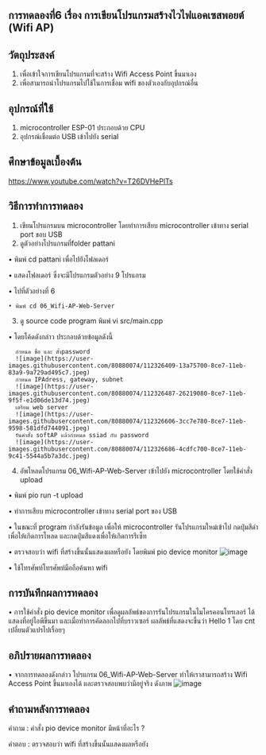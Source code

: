 ## การทดลองที่6 เรื่อง การเขียนโปรแกรมสร้างไวไฟแอคเซสพอยต์ (Wifi AP)

## วัตถุประสงค์
1.  เพื่อเข้าใจการเขียนโปรแกรมที่จะสร้าง Wifi Access Point ขึ้นมาเอง
2.  เพื่อสามารถนำโปรแกรมไปใช้ในการเชื่อม wifi ของตัวเองกับอุปกรณ์อื่น
 
## อุปกรณ์ที่ใช้
1. microcontroller ESP-01 ประกอบด้วย CPU
2. อุปกรณ์เชื่อมต่อ USB เข้าไปยัง serial

## ศึกษาข้อมูลเบื้องต้น
https://www.youtube.com/watch?v=T26DVHePlTs

## วิธีการทำการทดลอง
1. เขียนโปรแกรมบน microcontroller โดยทำการเสียบ microcontroller เข้าทาง serial port ขอบ USB
2. ดูตัวอย่างโปรแกรมที่folder pattani 
  
  • พิมพ์ cd pattani เพื่อไปยังโฟลเดอร์
  
  • แสดงโฟลเดอร์ ซึ่งจะมีโปรแกรมตัวอย่าง 9 โปรแกรม
  
  • ไปที่ตัวอย่างที่ 6
  
    • พิมพ์ cd 06_Wifi-AP-Web-Server
3. ดู source code program พิมพ์ vi src/main.cpp
  
  • โดยโค้ดดังกล่าว ประกอบด้วยข้อมูลดังนี้
  
      กำหนด ชื่อ และ ตั้งpassword 
      ![image](https://user-images.githubusercontent.com/80880074/112326409-13a75700-8ce7-11eb-83a9-9a729ad495c7.jpeg)
      กำหนด IPAdress, gateway, subnet
      ![image](https://user-images.githubusercontent.com/80880074/112326487-26219080-8ce7-11eb-9f5f-e1d06de13d74.jpeg)
      เตรียม web server
      ![image](https://user-images.githubusercontent.com/80880074/112326606-3cc7e780-8ce7-11eb-9598-581dfd744091.jpeg)
      รันคำสั่ง softAP แล้วกำหนด ssiad กับ password
      ![image](https://user-images.githubusercontent.com/80880074/112326686-4cdfc700-8ce7-11eb-9c41-5544a5b7a3dc.jpeg)
    
4. อัพโหลดโปรแกรม 06_Wifi-AP-Web-Server เข้าไปยัง microcontroller โดยใช้คำสั่ง upload
  
  • พิมพ์ pio run -t upload
  
  • ทำการเสียบ microcontroller เข้าทาง serial port ของ USB
  
  • ในขณะที่ program กำลังรันข้อมูล เพื่อให้ microcontroller รันโปรแกรมใหม่เข้าไป กดปุ่มสีดำเพื่อให้เกิดการโหลด และกดปุ่มสีแดงเพื่อให้เกิดการรีเซ็ท
    
  • ตรวจสอบว่า wifi ที่สร้างขึ้นนั้นแสดงผลหรือยัง โดยพิมพ์ pio device monitor 
  ![image](https://user-images.githubusercontent.com/80880074/112326787-697bff00-8ce7-11eb-8551-e0c159910449.jpeg)
  
  • ใช้โทรศัพท์โทรศัพท์มือถือค้นหา wifi

## การบันทึกผลการทดลอง
• การใช้คำสั่ง pio device monitor เพื่อดูผลลัพธ์ของการรันโปรแกรมในไมโครคอนโทรเลอร์ ได้แสดงที่อยู่ไอพีขึ้นมา และเมื่อทำการคัดลอกไปที่บราวเซอร์ ผลลัพธ์ที่แสดงจะขึ้นว่า Hello 1 โดย cnt เปลี่ยนตัวแปรไปเรื่อยๆ

## อภิปรายผลการทดลอง
  • จากการทดลองดังกล่าว โปรแกรม 06_Wifi-AP-Web-Server ทำให้เราสามารถสร้าง Wifi Access Point ขึ้นมาเองได้ และตรวจสอบพบว่ามีอยู่จริง ดังภาพ
![image](https://user-images.githubusercontent.com/80880074/112326864-7bf63880-8ce7-11eb-837b-793ce2dd4329.jpeg)
## คำถามหลังการทดลอง 
 คำถาม : คำสั่ง pio device monitor มีหน้าที่อะไร  ?
 
 คำตอบ : ตรวจสอบว่า wifi ที่สร้างขึ้นนั้นแสดงผลหรือยัง
 



